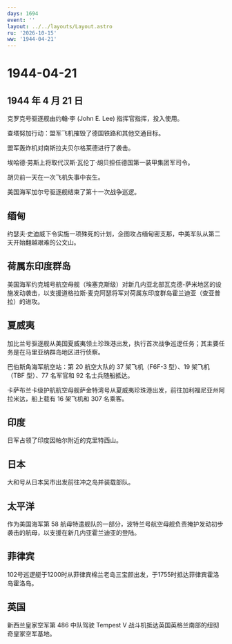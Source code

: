 ```yaml
---
days: 1694
event: ''
layout: ../../layouts/Layout.astro
ru: '2026-10-15'
ww: '1944-04-21'
---
```


# 1944-04-21

## 1944 年 4 月 21 日

克罗克号驱逐舰由约翰·李 (John E. Lee) 指挥官指挥，投入使用。

查塔努加行动：盟军飞机摧毁了德国铁路和其他交通目标。

盟军轰炸机对南斯拉夫贝尔格莱德进行了袭击。

埃哈德·劳斯上将取代汉斯·瓦伦丁·胡贝担任德国第一装甲集团军司令。

胡贝前一天在一次飞机失事中丧生。

美国海军加尔号驱逐舰结束了第十一次战争巡逻。

## 缅甸

约瑟夫·史迪威下令实施一项殊死的计划，企图攻占缅甸密支那，中美军队从第二天开始翻越艰难的公文山。

## 荷属东印度群岛

美国海军约克城号航空母舰（埃塞克斯级）对新几内亚北部瓦克德-萨米地区的设施发动袭击，以支援道格拉斯·麦克阿瑟将军对荷属东印度群岛霍兰迪亚（查亚普拉）的进攻。

## 夏威夷

加比兰号驱逐舰从美国夏威夷领土珍珠港出发，执行首次战争巡逻任务；其主要任务是在马里亚纳群岛地区进行侦察。

巴伯斯角海军航空站：第 20 航空大队的 37 架飞机（F6F-3 型）、19
架飞机（TBF 型）、77 名军官和 92 名士兵随船抵达。

卡萨布兰卡级护航航空母舰萨金特湾号从夏威夷珍珠港出发，前往加利福尼亚州阿拉米达，船上载有
16 架飞机和 307 名乘客。

## 印度

日军占领了印度因帕尔附近的克里特西山。

## 日本

大和号从日本吴市出发前往冲之岛并装载部队。

## 太平洋

作为美国海军第 58
航母特遣舰队的一部分，波特兰号航空母舰负责掩护发动初步袭击的航母，以支援在新几内亚霍兰迪亚的登陆。

## 菲律宾

102号巡逻艇于1200时从菲律宾棉兰老岛三宝颜出发，于1755时抵达菲律宾霍洛岛霍洛岛。

## 英国

新西兰皇家空军第 486 中队驾驶 Tempest V
战斗机抵达英国英格兰南部的纽彻奇皇家空军基地。